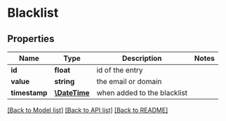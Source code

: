 # Blacklist

## Properties
Name | Type | Description | Notes
------------ | ------------- | ------------- | -------------
**id** | **float** | id of the entry | 
**value** | **string** | the email or domain | 
**timestamp** | [**\DateTime**](\DateTime.md) | when added to the blacklist | 

[[Back to Model list]](../README.md#documentation-for-models) [[Back to API list]](../README.md#documentation-for-api-endpoints) [[Back to README]](../README.md)


